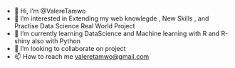 - 👋 Hi, I’m @ValereTamwo
- 👀 I’m interested in Extending my web knowlegde , New Skills , and Practise Data Science Real World Project
- 🌱 I’m currently learning DataScience and Machine learning with R and R-shiny also with Python
- 💞️ I’m looking to collaborate on project 
- 📫 How to reach me valeretamwo@gmail.com

<!---
ValereTamwo/ValereTamwo is a ✨ special ✨ repository because its `README.md` (this file) appears on your GitHub profile.
You can click the Preview link to take a look at your changes.
--->

